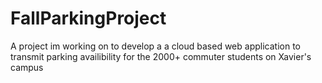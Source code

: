 # FallParkingProject
 A project im working on to develop a a cloud based web application to transmit parking availibility for the 2000+ commuter students on Xavier's campus
